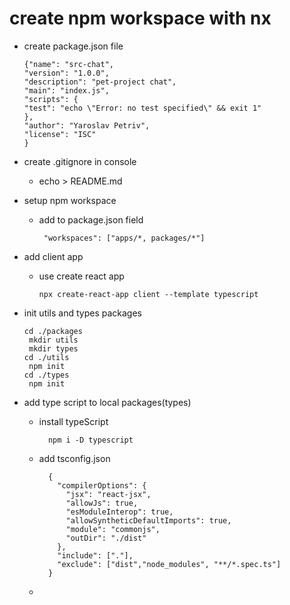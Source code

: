 # create npm workspace with nx
  - create package.json file
      ```
    {"name": "src-chat",
    "version": "1.0.0",
    "description": "pet-project chat",
    "main": "index.js",
    "scripts": {
      "test": "echo \"Error: no test specified\" && exit 1"
     },
    "author": "Yaroslav Petriv",
    "license": "ISC"
    }
    ```
  - create .gitignore in console
    - echo > README.md

  - setup npm workspace 
    - add to package.json field
        ```
         "workspaces": ["apps/*, packages/*"]
        ```
  - add client app
    - use create react app
        ```
        npx create-react-app client --template typescript
        ```
  - init utils and types packages
    ```
    cd ./packages
     mkdir utils
     mkdir types
    cd ./utils
     npm init
    cd ./types
     npm init
    ````
  - add type script to local packages(types)
    - install typeScript
      ```
        npm i -D typescript
      ```
    - add tsconfig.json
      ```
        {
          "compilerOptions": {
            "jsx": "react-jsx",
            "allowJs": true,
            "esModuleInterop": true,
            "allowSyntheticDefaultImports": true,
            "module": "commonjs",
            "outDir": "./dist"
          },
          "include": ["."],
          "exclude": ["dist","node_modules", "**/*.spec.ts"]
        }
      ```
    -